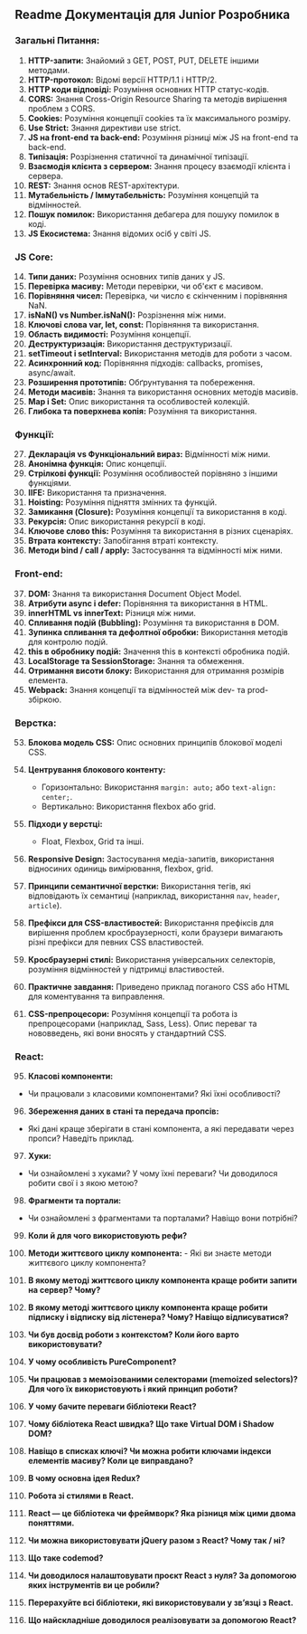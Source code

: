 ## Readme Документація для Junior Розробника

### Загальні Питання:

1. **HTTP-запити:** Знайомий з GET, POST, PUT, DELETE іншими методами.
2. **HTTP-протокол:** Відомі версії HTTP/1.1 і HTTP/2.
3. **HTTP коди відповіді:** Розуміння основних HTTP статус-кодів.
4. **CORS:** Знання Cross-Origin Resource Sharing та методів вирішення проблем з CORS.
5. **Cookies:** Розуміння концепції cookies та їх максимального розміру.
6. **Use Strict:** Знання директиви use strict.
7. **JS на front-end та back-end:** Розуміння різниці між JS на front-end та back-end.
8. **Типізація:** Розрізнення статичної та динамічної типізації.
9. **Взаємодія клієнта з сервером:** Знання процесу взаємодії клієнта і сервера.
10. **REST:** Знання основ REST-архітектури.
11. **Мутабельність / Іммутабельність:** Розуміння концепцій та відмінностей.
12. **Пошук помилок:** Використання дебагера для пошуку помилок в коді.
13. **JS Екосистема:** Знання відомих осіб у світі JS.

### JS Core:

14. **Типи даних:** Розуміння основних типів даних у JS.
15. **Перевірка масиву:** Методи перевірки, чи об'єкт є масивом.
16. **Порівняння чисел:** Перевірка, чи число є скінченним і порівняння NaN.
17. **isNaN() vs Number.isNaN():** Розрізнення між ними.
18. **Ключові слова var, let, const:** Порівняння та використання.
19. **Область видимості:** Розуміння концепції.
20. **Деструктуризація:** Використання деструктуризації.
21. **setTimeout і setInterval:** Використання методів для роботи з часом.
22. **Асинхронний код:** Порівняння підходів: callbacks, promises, async/await.
23. **Розширення прототипів:** Обґрунтування та побереження.
24. **Методи масивів:** Знання та використання основних методів масивів.
25. **Map і Set:** Опис використання та особливостей колекцій.
26. **Глибока та поверхнева копія:** Розуміння та використання.

### Функції:

27. **Декларація vs Функціональний вираз:** Відмінності між ними.
28. **Анонімна функція:** Опис концепції.
29. **Стрілкові функції:** Розуміння особливостей порівняно з іншими функціями.
30. **IIFE:** Використання та призначення.
31. **Hoisting:** Розуміння підняття змінних та функцій.
32. **Замикання (Closure):** Розуміння концепції та використання в коді.
33. **Рекурсія:** Опис використання рекурсії в коді.
34. **Ключове слово this:** Розуміння та використання в різних сценаріях.
35. **Втрата контексту:** Запобігання втраті контексту.
36. **Методи bind / call / apply:** Застосування та відмінності між ними.

### Front-end:

37. **DOM:** Знання та використання Document Object Model.
38. **Атрибути async і defer:** Порівняння та використання в HTML.
39. **innerHTML vs innerText:** Різниця між ними.
40. **Спливання подій (Bubbling):** Розуміння та використання в DOM.
41. **Зупинка спливання та дефолтної обробки:** Використання методів для контролю подій.
42. **this в обробнику подій:** Значення this в контексті обробника подій.
43. **LocalStorage та SessionStorage:** Знання та обмеження.
44. **Отримання висоти блоку:** Використання для отримання розмірів елемента.
45. **Webpack:** Знання концепції та відмінностей між dev- та prod-збіркою.

### Верстка:

53. **Блокова модель CSS:** Опис основних принципів блокової моделі CSS.

54. **Центрування блокового контенту:**
    - Горизонтально: Використання `margin: auto;` або `text-align: center;`.
    - Вертикально: Використання flexbox або grid.

55. **Підходи у верстці:**
    - Float, Flexbox, Grid та інші.

56. **Responsive Design:** Застосування медіа-запитів, використання відносиних одиниць вимірювання, flexbox, grid.

57. **Принципи семантичної верстки:** Використання тегів, які відповідають їх семантиці (наприклад, використання `nav`, `header`, `article`).

58. **Префікси для CSS-властивостей:** Використання префіксів для вирішення проблем кросбраузерності, коли браузери вимагають різні префікси для певних CSS властивостей.

59. **Кросбраузерні стилі:** Використання універсальних селекторів, розуміння відмінностей у підтримці властивостей.

60. **Практичне завдання:** Приведено приклад поганого CSS або HTML для коментування та виправлення.

61. **CSS-препроцесори:** Розуміння концепції та робота із препроцесорами (наприклад, Sass, Less). Опис переваг та нововведень, які вони вносять у стандартний CSS.

### React:

95. **Класові компоненти:**
   - Чи працювали з класовими компонентами? Які їхні особливості?

96. **Збереження даних в стані та передача пропсів:**
   - Які дані краще зберігати в стані компонента, а які передавати через пропси? Наведіть приклад.

97. **Хуки:**
   - Чи ознайомлені з хуками? У чому їхні переваги? Чи доводилося робити свої і з якою метою?

98. **Фрагменти та портали:**
   - Чи ознайомлені з фрагментами та порталами? Навіщо вони потрібні?

99. **Коли й для чого використовують рефи?**
   
100. **Методи життєвого циклу компонента:**
    - Які ви знаєте методи життєвого циклу компонента?

101. **В якому методі життєвого циклу компонента краще робити запити на сервер? Чому?**

102. **В якому методі життєвого циклу компонента краще робити підписку і відписку від лістенера? Чому? Навіщо відписуватися?**

103. **Чи був досвід роботи з контекстом? Коли його варто використовувати?**

104. **У чому особливість PureComponent?**

105. **Чи працював з мемоізованими селекторами (memoized selectors)? Для чого їх використовують і який принцип роботи?**

106. **У чому бачите переваги бібліотеки React?**

107. **Чому бібліотека React швидка? Що таке Virtual DOM і Shadow DOM?**

108. **Навіщо в списках ключі? Чи можна робити ключами індекси елементів масиву? Коли це виправдано?**

109. **В чому основна ідея Redux?**

110. **Робота зі стилями в React.**

111. **React — це бібліотека чи фреймворк? Яка різниця між цими двома поняттями.**

112. **Чи можна використовувати jQuery разом з React? Чому так / ні?**

113. **Що таке codemod?**

114. **Чи доводилося налаштовувати проєкт React з нуля? За допомогою яких інструментів ви це робили?**

115. **Перерахуйте всі бібліотеки, які використовували у зв’язці з React.**

116. **Що найскладніше доводилося реалізовувати за допомогою React?**
